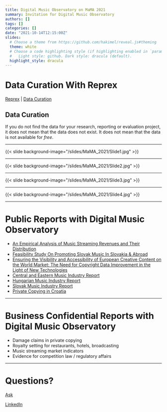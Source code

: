 ```yaml
---
title: Digital Music Observatory on MaMA 2021
summary: Invitation for Digital Music Observatory
authors: []
tags: []
categories: []
date: "2021-10-14T12:15:00Z"
slides:
  # Choose a theme from https://github.com/hakimel/reveal.js#theming
  theme: white
  # Choose a code highlighting style (if highlighting enabled in `params.toml`)
  #   Light style: github. Dark style: dracula (default).
  highlight_style: dracula
---
```


# Data Curation With Reprex

[Reprex](https://wowchemy.com/) | [Data Curation](https://owchemy.com/docs/managing-content/#create-slides)


## Data Curation

If you do not find the data for your research, reporting or evaluation project, it does not mean that the data does not exist. It does not mean that the data is not available for *free*.

---

{{< slide background-image="/slides/MaMA_2021/Slide1.jpg" >}}

---

{{< slide background-image="/slides/MaMA_2021/Slide2.jpg" >}}

---

{{< slide background-image="/slides/MaMA_2021/Slide3.jpg" >}}

---

{{< slide background-image="/slides/MaMA_2021/Slide4.jpg" >}}


---

# Public Reports with Digital Music Observatory

- [An Empirical Analysis of Music Streaming Revenues and Their Distribution](https://music.dataobservatory.eu/publication/mce_empirical_streaming_2021/)
- [Feasibility Study On Promoting Slovak Music In Slovakia & Abroad](https://music.dataobservatory.eu/publication/listen_local_2020/)
- [Ensuring the Visibility and Accessibility of European Creative Content on the World Market: The Need for Copyright Data Improvement in the Light of New Technologies](https://music.dataobservatory.eu/publication/european_visibilitiy_2021/)
- [Central and Eastern Music Industry Report](https://music.dataobservatory.eu/publication/ceereport_2020/)
- [Hungarian Music Industry Report](https://music.dataobservatory.eu/publication/hungary_music_industry_2014/)
- [Slovak Music Industry Report](https://music.dataobservatory.eu/publication/slovak_music_industry_2019/)
- [Private Copying in Croatia](https://music.dataobservatory.eu/publication/private_copying_croatia_2019/)

---


# Business Confidential Reports with Digital Music Observatory

- Damage claims in private copying
- Royalty setting for restaurants, hotels, broadcasting
- Music streaming market indicators
- Evidence for competition law / regulatory affairs


---

# Questions?

[Ask](https://github.com/wowchemy/wowchemy-hugo-modules/discussions)

[LinkedIn](https://www.linkedin.com/in/antaldaniel/)
